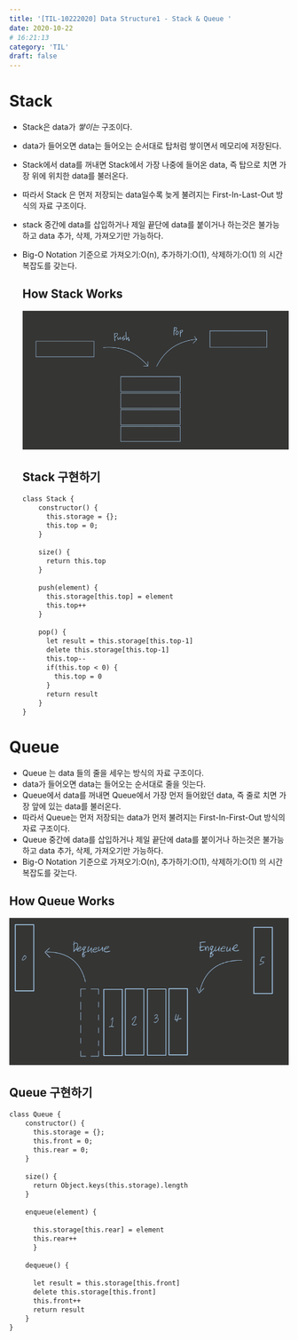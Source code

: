 ```yaml
---
title: '[TIL-10222020] Data Structure1 - Stack & Queue '
date: 2020-10-22
# 16:21:13
category: 'TIL'
draft: false
---
```


# Stack

- Stack은 data가 _쌓이는_ 구조이다.
- data가 들어오면 data는 들어오는 순서대로 탑처럼 쌓이면서 메모리에 저장된다.
- Stack에서 data를 꺼내면 Stack에서 가장 나중에 들어온 data, 즉 탑으로 치면 가장 위에 위치한 data를 불러온다.
- 따라서 Stack 은 먼저 저장되는 data일수록 늦게 불려지는 First-In-Last-Out 방식의 자료 구조이다.
- stack 중간에 data를 삽입하거나 제일 끝단에 data를 붙이거나 하는것은 불가능 하고 data 추가, 삭제, 가져오기만 가능하다.
- Big-O Notation 기준으로 가져오기:O(n), 추가하기:O(1), 삭제하기:O(1) 의 시간복잡도를 갖는다.

  ## How Stack Works

  ![stack](./img/stack.png)

  ## Stack 구현하기

  ```
  class Stack {
      constructor() {
        this.storage = {};
        this.top = 0;
      }

      size() {
        return this.top
      }

      push(element) {
        this.storage[this.top] = element
        this.top++
      }

      pop() {
        let result = this.storage[this.top-1]
        delete this.storage[this.top-1]
        this.top--
        if(this.top < 0) {
          this.top = 0
        }
        return result
      }
  }
  ```

# Queue

- Queue 는 data 들의 줄을 세우는 방식의 자료 구조이다.
- data가 들어오면 data는 들어오는 순서대로 줄을 잇는다.
- Queue에서 data를 꺼내면 Queue에서 가장 먼저 들어왔던 data, 즉 줄로 치면 가장 앞에 있는 data를 불러온다.
- 따라서 Queue는 먼저 저장되는 data가 먼저 불려지는 First-In-First-Out 방식의 자료 구조이다.
- Queue 중간에 data를 삽입하거나 제일 끝단에 data를 붙이거나 하는것은 불가능 하고 data 추가, 삭제, 가져오기만 가능하다.
- Big-O Notation 기준으로 가져오기:O(n), 추가하기:O(1), 삭제하기:O(1) 의 시간복잡도를 갖는다.

## How Queue Works

![Queue](./img/queue.png)

## Queue 구현하기

```
class Queue {
    constructor() {
      this.storage = {};
      this.front = 0;
      this.rear = 0;
    }

    size() {
      return Object.keys(this.storage).length
    }

    enqueue(element) {

      this.storage[this.rear] = element
      this.rear++
      }

    dequeue() {

      let result = this.storage[this.front]
      delete this.storage[this.front]
      this.front++
      return result
    }
}
```
